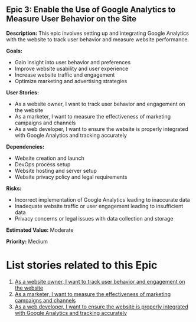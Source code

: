 ## Epic 3: Enable the Use of Google Analytics to Measure User Behavior on the Site

**Description:**
This epic involves setting up and integrating Google Analytics with the website to track user behavior and measure website performance.

**Goals:**
- Gain insight into user behavior and preferences
- Improve website usability and user experience
- Increase website traffic and engagement
- Optimize marketing and advertising strategies

**User Stories:**
- As a website owner, I want to track user behavior and engagement on the website
- As a marketer, I want to measure the effectiveness of marketing campaigns and channels
- As a web developer, I want to ensure the website is properly integrated with Google Analytics and tracking accurately

**Dependencies:**
- Website creation and launch
- DevOps process setup
- Website hosting and server setup
- Website privacy policy and legal requirements

**Risks:**
- Incorrect implementation of Google Analytics leading to inaccurate data
- Inadequate website traffic or user engagement leading to insufficient data
- Privacy concerns or legal issues with data collection and storage

**Estimated Value:**
Moderate

**Priority:**
Medium

# List stories related to this Epic
1. [As a website owner, I want to track user behavior and engagement on the website](stories/E3story1.md)
2. [As a marketer, I want to measure the effectiveness of marketing campaigns and channels](stories/E3story2.md)
3. [As a web developer, I want to ensure the website is properly integrated with Google Analytics and tracking accurately](stories/E3story3.md)